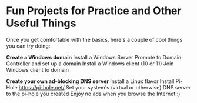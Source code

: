 # Fun Projects for Practice and Other Useful Things

Once you get comfortable with the basics, here's a couple of cool things you can try doing:

**Create a Windows domain**
Install a Windows Server
Promote to Domain Controller and set up a domain
Install a Windows client (10 or 11)
Join Windows client to domain

**Create your own ad-blocking DNS server**
Install a Linux flavor
Install Pi-Hole
https://pi-hole.net/
Set your system's (virtual or otherwise) DNS server to the pi-hole you created
Enjoy no ads when you browse the Internet :)